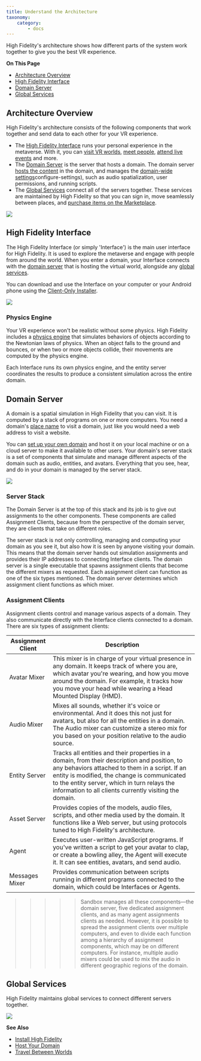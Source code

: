 ```yaml
---
title: Understand the Architecture
taxonomy:
    category:
        - docs
---
```


High Fidelity's architecture shows how different parts of the system work together to give you the best VR experience. 

**On This Page**

* [Architecture Overview](#architecture-overview)
* [High Fidelity Interface](#high-fidelity-interface)
* [Domain Server](#domain-server)
* [Global Services](#global-services)


## Architecture Overview
High Fidelity's architecture consists of the following components that work together and send data to each other for your VR experience. 

+ The [High Fidelity Interface](#interface) runs your personal experience in the metaverse. With it, you can [visit VR worlds](../../travel), [meet people](../../socialize), [attend live events](../../socialize#attend-live-events) and more.
+ The [Domain Server](#domain-server) is the server that hosts a domain. The domain server [hosts the content](../../../host/your-domain-manage-your-domain-assets) in the domain, and manages the [domain-wide settings](../../../host/your-domain)configure-settings), such as audio spatialization, user permissions, and running scripts.
+ The [Global Services](#global-services) connect all of the servers together. These services are maintained by High Fidelity so that you can sign in, move seamlessly between places, and [purchase items on the Marketplace](../../bank-and-shop).

![](overview.png)

## High Fidelity Interface
The High Fidelity Interface (or simply 'Interface') is the main user interface for High Fidelity. It is used to explore the metaverse and engage with people from around the world. When you enter a domain, your Interface connects with the [domain server](#domain-server) that is hosting the virtual world, alongside any [global services](#global-services). 

You can download and use the Interface on your computer or your Android phone using the [Client-Only Installer](../install#client-only-installer). 

![](interface.png)

### Physics Engine
Your VR experience won't be realistic without some physics. High Fidelity includes a [physics engine](http://bulletphysics.org/) that simulates behaviors of objects according to the Newtonian laws of physics. When an object falls to the ground and bounces, or when two or more objects collide, their movements are computed by the physics engine. 

Each Interface runs its own physics engine, and the entity server coordinates the results to produce a consistent simulation across the entire domain.


## Domain Server
A domain is a spatial simulation in High Fidelity that you can visit. It is computed by a stack of programs on one or more computers. You need a domain's [place name](../../../host/add-a-place-name) to visit a domain, just like you would need a web address to visit a website. 

You can [set up your own domain](../../../host/your-domain) and host it on your local machine or on a cloud server to make it available to other users. Your domain's server stack is a set of components that simulate and manage different aspects of the domain such as audio, entities, and avatars. Everything that you see, hear, and do in your domain is managed by the server stack. 

![](domain-server.png)

### Server Stack
The Domain Server is at the top of this stack and its job is to give out assignments to the other components. These components are called Assignment Clients, because from the perspective of the domain server, they are clients that take on different roles.

The server stack is not only controlling, managing and computing your domain as you see it, but also how it is seen by anyone visiting your domain. This means that the domain server hands out simulation assignments and provides their IP addresses to connecting Interface clients. The domain server is a single executable that spawns assignment clients that become the different mixers as requested. Each assignment client can function as one of the six types mentioned. The domain server determines which assignment client functions as which mixer.

### Assignment Clients 
Assignment clients control and manage various aspects of a domain. They also communicate directly with the Interface clients connected to a domain. There are six types of assignment clients:

| Assignment Client | Description |
| ----------------- | ----------- |
| Avatar Mixer      | This mixer is in charge of your virtual presence in any domain. It keeps track of where you are, which avatar you're wearing, and how you move around the domain. For example, it tracks how you move your head while wearing a Head Mounted Display (HMD). |
|Audio Mixer | Mixes all sounds, whether it's voice or environmental. And it does this not just for avatars, but also for all the entities in a domain. The Audio mixer can customize a stereo mix for you based on your position relative to the audio source. |
| Entity Server | Tracks all entities and their properties in a domain, from their description and position, to any behaviors attached to them in a script. If an entity is modified, the change is communicated to the entity server, which in turn relays the information to all clients currently visiting the domain. |
| Asset Server | Provides copies of the models, audio files, scripts, and other media used by the domain. It functions like a Web server, but using protocols tuned to High Fidelity's architecture. |
| Agent | Executes user-written JavaScript programs. If you've written a script to get your avatar to clap, or create a bowling alley, the Agent will execute it. It can see entities, avatars, and send audio. |
| Messages Mixer | Provides communication between scripts running in different programs connected to the domain, which could be Interfaces or Agents. |


>>>>> Sandbox manages all these components—the domain server, five dedicated assignment clients, and as many agent assignments clients as needed. However, it is possible to spread the assignment clients over multiple computers, and even to divide each function among a hierarchy of assignment components, which may be on different computers. For instance, multiple audio mixers could be used to mix the audio in different geographic regions of the domain.


## Global Services
High Fidelity maintains global services to connect different servers together. 

![](services.png)



**See Also**

+ [Install High Fidelity](../install)
+ [Host Your Domain](../../../host)
+ [Travel Between Worlds](../../travel)
